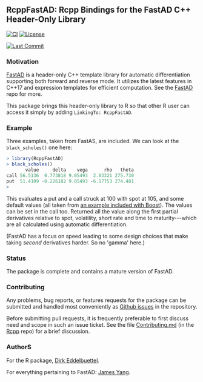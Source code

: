   
## RcppFastAD: Rcpp Bindings for the FastAD C++ Header-Only Library

[![CI](https://github.com/eddelbuettel/rcppfastad/workflows/ci/badge.svg)](https://github.com/eddelbuettel/rcppfastad/actions?query=workflow%3Aci)
[![License](https://eddelbuettel.github.io/badges/GPL2+.svg)](https://www.gnu.org/licenses/gpl-2.0.html)
<!-- [![CRAN](https://www.r-pkg.org/badges/version/RcppFastAD)](https://cran.r-project.org/package=RcppFastAD) -->
<!-- [![Dependencies](https://tinyverse.netlify.com/badge/RcppFastAD)](https://cran.r-project.org/package=RcppFastAD) -->
<!-- [![Downloads](https://cranlogs.r-pkg.org/badges/RcppFastAD?color=brightgreen)](https://www.r-pkg.org/pkg/RcppAD) -->
[![Last Commit](https://img.shields.io/github/last-commit/eddelbuettel/rcppfastad)](https://github.com/eddelbuettel/rcppfastad)

### Motivation

[FastAD](https://github.com/JamesYang007/FastAD) is a header-only C++ template library for automatic differentiation
supporting both forward and reverse mode.  It utilizes the latest features in C++17 and expression templates for
efficient computation. See the [FastAD](https://github.com/JamesYang007/FastAD) repo for more.

This package brings this header-only library to R so that other R user can access it simply by
adding `LinkingTo: RcppFastAD`.

### Example

Three examples, taken from FastAS, are included. We can look at the `black_scholes()` one here:

```r
> library(RcppFastAD)
> black_scholes()
       value     delta    vega      rho   theta
call 56.5136  0.773818 9.05493  2.03321 275.730
put  51.4109 -0.226182 9.05493 -6.17753 274.481
> 
```

This evaluates a put and a call struck at 100 with spot at 105, and some default values (all taken from [an example
included with Boost](https://www.boost.org/doc/libs/master/libs/math/doc/html/math_toolkit/autodiff.html#math_toolkit.autodiff.example-black_scholes)).
The values can be set in the call too.  Returned all the value along the first partial derivatives relative to spot,
volatility, short rate and time to maturity---which are all calculated using automatic differentiation.

(FastAD has a focus on speed leading to some design choices that make taking _second_ derivatives harder. So no 'gamma' here.)

### Status

The package is complete and contains a mature version of FastAD.

### Contributing

Any problems, bug reports, or features requests for the package can be submitted and handled most
conveniently as [Github issues](https://github.com/eddelbuettel/rcppfastAD/issues) in the
repository.

Before submitting pull requests, it is frequently preferable to first discuss need and scope in such
an issue ticket.  See the file
[Contributing.md](https://github.com/RcppCore/Rcpp/blob/master/Contributing.md) (in the
[Rcpp](https://github.com/RcppCore/Rcpp) repo) for a brief discussion.

### AuthorS

For the R package, [Dirk Eddelbuettel](https://github.com/eddelbuettel).

For everything pertaining to FastAD: [James Yang](https://github.com/JamesYang007).

